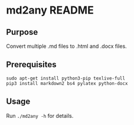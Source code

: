 # md2any README

## Purpose

Convert multiple .md files to .html and .docx files.

## Prerequisites

```
sudo apt-get install python3-pip texlive-full
pip3 install markdown2 bs4 pylatex python-docx
```

## Usage

Run `./md2any -h` for details.